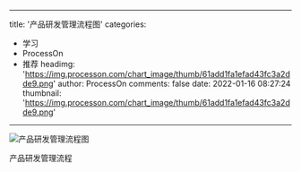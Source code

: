 
---
title: '产品研发管理流程图'
categories: 
 - 学习
 - ProcessOn
 - 推荐
headimg: 'https://img.processon.com/chart_image/thumb/61add1fa1efad43fc3a2dde9.png'
author: ProcessOn
comments: false
date: 2022-01-16 08:27:24
thumbnail: 'https://img.processon.com/chart_image/thumb/61add1fa1efad43fc3a2dde9.png'
---

<div>   
<img class="thumb" alt="产品研发管理流程图" src="https://img.processon.com/chart_image/thumb/61add1fa1efad43fc3a2dde9.png" referrerpolicy="no-referrer">
<p>产品研发管理流程</p>  
</div>
            